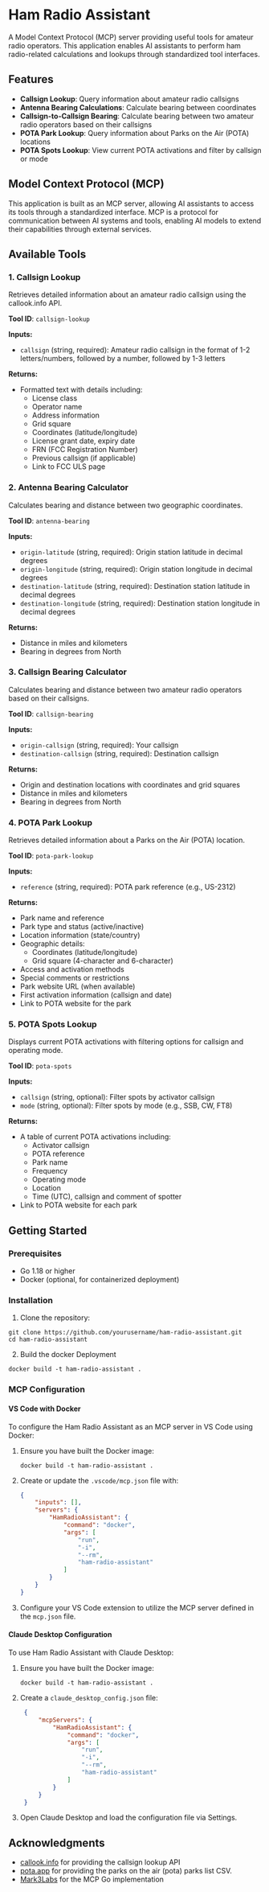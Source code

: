 # Ham Radio Assistant

A Model Context Protocol (MCP) server providing useful tools for amateur radio operators. This application enables AI assistants to perform ham radio-related calculations and lookups through standardized tool interfaces.

## Features

- **Callsign Lookup**: Query information about amateur radio callsigns
- **Antenna Bearing Calculations**: Calculate bearing between coordinates
- **Callsign-to-Callsign Bearing**: Calculate bearing between two amateur radio operators based on their callsigns
- **POTA Park Lookup**: Query information about Parks on the Air (POTA) locations
- **POTA Spots Lookup**: View current POTA activations and filter by callsign or mode

## Model Context Protocol (MCP)

This application is built as an MCP server, allowing AI assistants to access its tools through a standardized interface. MCP is a protocol for communication between AI systems and tools, enabling AI models to extend their capabilities through external services.

## Available Tools

### 1. Callsign Lookup

Retrieves detailed information about an amateur radio callsign using the callook.info API.

**Tool ID**: `callsign-lookup`

**Inputs:**
- `callsign` (string, required): Amateur radio callsign in the format of 1-2 letters/numbers, followed by a number, followed by 1-3 letters

**Returns:**
- Formatted text with details including:
  - License class
  - Operator name
  - Address information
  - Grid square
  - Coordinates (latitude/longitude)
  - License grant date, expiry date
  - FRN (FCC Registration Number)
  - Previous callsign (if applicable)
  - Link to FCC ULS page

### 2. Antenna Bearing Calculator

Calculates bearing and distance between two geographic coordinates.

**Tool ID**: `antenna-bearing`

**Inputs:**
- `origin-latitude` (string, required): Origin station latitude in decimal degrees
- `origin-longitude` (string, required): Origin station longitude in decimal degrees
- `destination-latitude` (string, required): Destination station latitude in decimal degrees
- `destination-longitude` (string, required): Destination station longitude in decimal degrees

**Returns:**
- Distance in miles and kilometers
- Bearing in degrees from North

### 3. Callsign Bearing Calculator

Calculates bearing and distance between two amateur radio operators based on their callsigns.

**Tool ID**: `callsign-bearing`

**Inputs:**
- `origin-callsign` (string, required): Your callsign
- `destination-callsign` (string, required): Destination callsign

**Returns:**
- Origin and destination locations with coordinates and grid squares
- Distance in miles and kilometers
- Bearing in degrees from North

### 4. POTA Park Lookup

Retrieves detailed information about a Parks on the Air (POTA) location.

**Tool ID**: `pota-park-lookup`

**Inputs:**
- `reference` (string, required): POTA park reference (e.g., US-2312)

**Returns:**
  - Park name and reference
  - Park type and status (active/inactive)
  - Location information (state/country)
  - Geographic details:
    - Coordinates (latitude/longitude)
    - Grid square (4-character and 6-character)
  - Access and activation methods
  - Special comments or restrictions
  - Park website URL (when available)
  - First activation information (callsign and date)
  - Link to POTA website for the park

### 5. POTA Spots Lookup

Displays current POTA activations with filtering options for callsign and operating mode.

**Tool ID**: `pota-spots`

**Inputs:**
- `callsign` (string, optional): Filter spots by activator callsign
- `mode` (string, optional): Filter spots by mode (e.g., SSB, CW, FT8)

**Returns:**
- A table of current POTA activations including:
  - Activator callsign
  - POTA reference
  - Park name
  - Frequency
  - Operating mode
  - Location
  - Time (UTC), callsign and comment of spotter
- Link to POTA website for each park

## Getting Started

### Prerequisites

- Go 1.18 or higher
- Docker (optional, for containerized deployment)

### Installation

1. Clone the repository:
```
git clone https://github.com/yourusername/ham-radio-assistant.git
cd ham-radio-assistant
```
2. Build the docker Deployment
```
docker build -t ham-radio-assistant .
```

### MCP Configuration

#### VS Code with Docker

To configure the Ham Radio Assistant as an MCP server in VS Code using Docker:

1. Ensure you have built the Docker image:
   ```
   docker build -t ham-radio-assistant .
   ```

2. Create or update the `.vscode/mcp.json` file with:
   ```json
   {
       "inputs": [],
       "servers": {
           "HamRadioAssistant": {
               "command": "docker",
               "args": [
                   "run",
                   "-i",
                   "--rm",
                   "ham-radio-assistant"
               ]
           }
       }
   }
   ```

3. Configure your VS Code extension to utilize the MCP server defined in the `mcp.json` file.

#### Claude Desktop Configuration

To use Ham Radio Assistant with Claude Desktop:

1. Ensure you have built the Docker image:
   ```
   docker build -t ham-radio-assistant .
   ```

2. Create a `claude_desktop_config.json` file:
   ```json
    {
        "mcpServers": {
            "HamRadioAssistant": {
                "command": "docker",
                "args": [
                    "run",
                    "-i",
                    "--rm",
                    "ham-radio-assistant"
                ]
            }
        }
    }
   ```

3. Open Claude Desktop and load the configuration file via Settings.


## Acknowledgments

- [callook.info](https://callook.info/) for providing the callsign lookup API
- [pota.app](https://pota.app) for providing the parks on the air (pota) parks list CSV. 
- [Mark3Labs](https://github.com/mark3labs/mcp-go) for the MCP Go implementation
